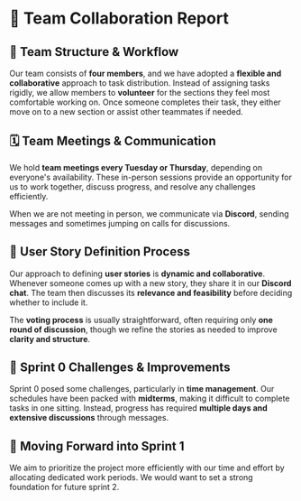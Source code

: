 # 📝 Team Collaboration Report  

## 👥 Team Structure & Workflow  
Our team consists of **four members**, and we have adopted a **flexible and collaborative** approach to task distribution. Instead of assigning tasks rigidly, we allow members to **volunteer** for the sections they feel most comfortable working on. Once someone completes their task, they either move on to a new section or assist other teammates if needed.  

## 🗓️ Team Meetings & Communication  
We hold **team meetings every Tuesday or Thursday**, depending on everyone's availability. These in-person sessions provide an opportunity for us to work together, discuss progress, and resolve any challenges efficiently.  

When we are not meeting in person, we communicate via **Discord**, sending messages and sometimes jumping on calls for discussions.  

## 📌 User Story Definition Process  
Our approach to defining **user stories** is **dynamic and collaborative**. Whenever someone comes up with a new story, they share it in our **Discord chat**. The team then discusses its **relevance and feasibility** before deciding whether to include it.  

The **voting process** is usually straightforward, often requiring only **one round of discussion**, though we refine the stories as needed to improve **clarity and structure**.  

## 🚀 Sprint 0 Challenges & Improvements  
Sprint 0 posed some challenges, particularly in **time management**. Our schedules have been packed with **midterms**, making it difficult to complete tasks in one sitting. Instead, progress has required **multiple days and extensive discussions** through messages.  

## 🎯 Moving Forward into Sprint 1 
We aim to prioritize the project more efficiently with our time and effort by allocating dedicated work periods. We would want to set a strong foundation for future sprint 2. 

